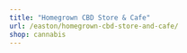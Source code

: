 ```yaml
---
title: "Homegrown CBD Store & Cafe"
url: /easton/homegrown-cbd-store-and-cafe/
shop: cannabis
---
```

